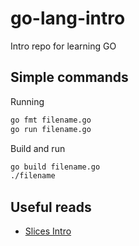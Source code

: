 # go-lang-intro
Intro repo for learning GO

## Simple commands

Running
```bash
go fmt filename.go
go run filename.go
```

Build and run
```bash
go build filename.go
./filename
```

## Useful reads
- [Slices Intro](https://go.dev/blog/slices-intro)

